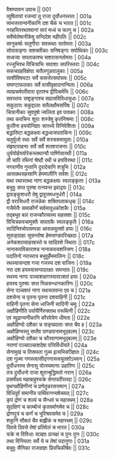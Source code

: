 वैशम्पायन उवाच ||	001    
व्युषितायां रजन्यां तु राजा दुर्योधनस्ततः |	001a  
व्यभजत्तान्यनीकानि दश चैकं च भारत ||	001c  
नरहस्तिरथाश्वानां सारं मध्यं च फल्गु च |	002a  
सर्वेष्वेतेष्वनीकेषु सन्दिदेश महीपतिः ||	002c  
सानुकर्षाः सतूणीराः सवरूथाः सतोमराः |	003a  
सोपासङ्गाः सशक्तीकाः सनिषङ्गाः सपोथिकाः ||	003c  
सध्वजाः सपताकाश्च सशरासनतोमराः |	004a  
रज्जुभिश्च विचित्राभिः सपाशाः सपरिस्तराः ||	004c  
सकचग्रहविक्षेपाः सतैलगुडवालुकाः |	005a  
साशीविषघटाः सर्वे ससर्जरसपांसवः ||	005c  
सघण्टाफलकाः सर्वे वासीवृक्षादनान्विताः |	006a  
व्याघ्रचर्मपरीवारा वृताश्च द्वीपिचर्मभिः ||	006c  
सवस्तयः सशृङ्गाश्च सप्रासविविधायुधाः |	007a  
सकुठाराः सकुद्दालाः सतैलक्षौमसर्पिषः ||	007c  
चित्रानीकाः सुवपुषो ज्वलिता इव पावकाः |	008a  
तथा कवचिनः शूराः शस्त्रेषु कृतनिश्रमाः ||	008c  
कुलीना हययोनिज्ञाः सारथ्ये विनिवेशिताः |	009a  
बद्धारिष्टा बद्धकक्ष्या बद्धध्वजपताकिनः ||	009c  
चतुर्युजो रथाः सर्वे सर्वे शस्त्रसमायुताः |	010a  
संहृष्टवाहनाः सर्वे सर्वे शतशरासनाः ||	010c  
धुर्ययोर्हययोरेकस्तथान्यौ पार्ष्णिसारथी |	011a  
तौ चापि रथिनां श्रेष्ठौ रथी च हयवित्तथा ||	011c  
नगराणीव गुप्तानि दुरादेयानि शत्रुभिः |	012a  
आसन्रथसहस्राणि हेममालीनि सर्वशः ||	012c  
यथा रथास्तथा नागा बद्धकक्ष्याः स्वलङ्कृताः |	013a  
बभूवुः सप्त पुरुषा रत्नवन्त इवाद्रयः ||	013c  
द्वावङ्कुशधरौ तेषु द्वावुत्तमधनुर्धरौ |	014a  
द्वौ वरासिधरौ राजन्नेकः शक्तिपताकधृक् ||	014c  
गजैर्मत्तैः समाकीर्णं सर्वमायुधकोशकैः |	015a  
तद्बभूव बलं राजन्कौरव्यस्य सहस्रशः ||	015c  
विचित्रकवचामुक्तैः सपताकैः स्वलङ्कृतैः |	016a  
सादिभिश्चोपसम्पन्ना आसन्नयुतशो हयाः ||	016c  
सुसङ्ग्राहाः सुसन्तोषा हेमभाण्डपरिच्छदाः |	017a  
अनेकशतसाहस्रास्ते च सादिवशे स्थिताः ||	017c  
नानारूपविकाराश्च नानाकवचशस्त्रिणः |	018a  
पदातिनो नरास्तत्र बभूवुर्हेममालिनः ||	018c  
रथस्यासन्दश गजा गजस्य दश वाजिनः |	019a  
नरा दश हयस्यासन्पादरक्षाः समन्ततः ||	019c  
रथस्य नागाः पञ्चाशन्नागस्यासञ्शतं हयाः |	020a  
हयस्य पुरुषाः सप्त भिन्नसन्धानकारिणः ||	020c  
सेना पञ्चशतं नागा रथास्तावन्त एव च |	021a  
दशसेना च पृतना पृतना दशवाहिनी ||	021c  
वाहिनी पृतना सेना ध्वजिनी सादिनी चमूः |	022a  
अक्षौहिणीति पर्यायैर्निरुक्ताथ वरूथिनी |	022c  
एवं व्यूढान्यनीकानि कौरवेयेण धीमता ||	022e   
अक्षौहिण्यो दशैका च सङ्ख्याताः सप्त चैव ह |	023a  
अक्षौहिण्यस्तु सप्तैव पाण्डवानामभूद्बलम् |	023c  
अक्षौहिण्यो दशैका च कौरवाणामभूद्बलम् ||	023e   
नराणां पञ्चपञ्चाशदेषा पत्तिर्विधीयते |	024a  
सेनामुखं च तिस्रस्ता गुल्म इत्यभिसञ्ज्ञितः ||	024c  
दश गुल्मा गणस्त्वासीद्गणास्त्वयुतशोऽभवन् |	025a  
दुर्योधनस्य सेनासु योत्स्यमानाः प्रहारिणः ||	025c  
तत्र दुर्योधनो राजा शूरान्बुद्धिमतो नरान् |	026a  
प्रसमीक्ष्य महाबाहुश्चक्रे सेनापतींस्तदा ||	026c  
पृथगक्षौहिणीनां च प्रणेतॄन्नरसत्तमान् |	027a  
विधिपूर्वं समानीय पार्थिवानभ्यषेचयत् ||	027c  
कृपं द्रोणं च शल्यं च सैन्धवं च महारथम् |	028a  
सुदक्षिणं च काम्बोजं कृतवर्माणमेव च ||	028c  
द्रोणपुत्रं च कर्णं च भूरिश्रवसमेव च |	029a  
शकुनिं सौबलं चैव बाह्लीकं च महारथम् ||	029c  
दिवसे दिवसे तेषां प्रतिवेलं च भारत |	030a  
चक्रे स विविधाः सञ्ज्ञाः प्रत्यक्षं च पुनः पुनः ||	030c  
तथा विनियताः सर्वे ये च तेषां पदानुगाः |	031a  
बभूवुः सैनिका राजन्राज्ञः प्रियचिकीर्षवः ||	031c  
